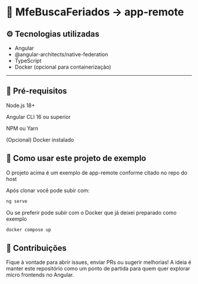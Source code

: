 # 🧩 MfeBuscaFeriados -> app-remote

## ⚙️ Tecnologias utilizadas

- Angular
- @angular-architects/native-federation
- TypeScript
- Docker (opcional para containerização)

---

## 🧰 Pré-requisitos
Node.js 18+

Angular CLI 16 ou superior

NPM ou Yarn

(Opcional) Docker instalado

## 🎯 Como usar este projeto de exemplo

O projeto acima é um exemplo de app-remote conforme citado no repo do host

Após clonar você pode subir com:

```bash
ng serve 
```
 Ou se preferir pode subir com o Docker que já deixei preparado como exemplo

```bash
docker compose up
```

## 🤝 Contribuições
Fique à vontade para abrir issues, enviar PRs ou sugerir melhorias! A ideia é manter este repositório como um ponto de partida para quem quer explorar micro frontends no Angular.
